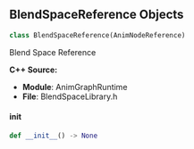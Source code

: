 ## BlendSpaceReference Objects

```python
class BlendSpaceReference(AnimNodeReference)
```

Blend Space Reference

**C++ Source:**

- **Module**: AnimGraphRuntime
- **File**: BlendSpaceLibrary.h

<a id="unreal.BlendSpaceReference.__init__"></a>

#### __init__

```python
def __init__() -> None
```

<a id="unreal.RotationRetargetingInfo"></a>